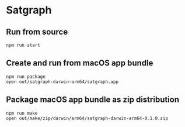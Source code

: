 # Satgraph

## Run from source

    npm run start

## Create and run from macOS app bundle

    npm run package
    open out/satgraph-darwin-arm64/satgraph.app

## Package macOS app bundle as zip distribution

    npm run make
    open out/make/zip/darwin/arm64/satgraph-darwin-arm64-0.1.0.zip

